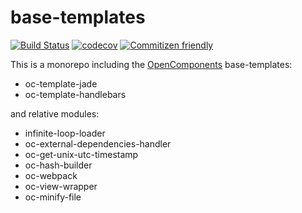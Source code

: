 base-templates
==============

[![Build Status](https://travis-ci.org/opencomponents/base-templates.svg?branch=master)](https://travis-ci.org/opencomponents/base-templates)
[![codecov](https://codecov.io/gh/opencomponents/base-templates/branch/master/graph/badge.svg)](https://codecov.io/gh/opencomponents/base-templates)
[![Commitizen friendly](https://img.shields.io/badge/commitizen-friendly-brightgreen.svg)](http://commitizen.github.io/cz-cli/)


This is a monorepo including the [OpenComponents](https://github.com/opentable/oc) base-templates:

- oc-template-jade
- oc-template-handlebars

and relative modules:

- infinite-loop-loader
- oc-external-dependencies-handler
- oc-get-unix-utc-timestamp
- oc-hash-builder
- oc-webpack
- oc-view-wrapper
- oc-minify-file
